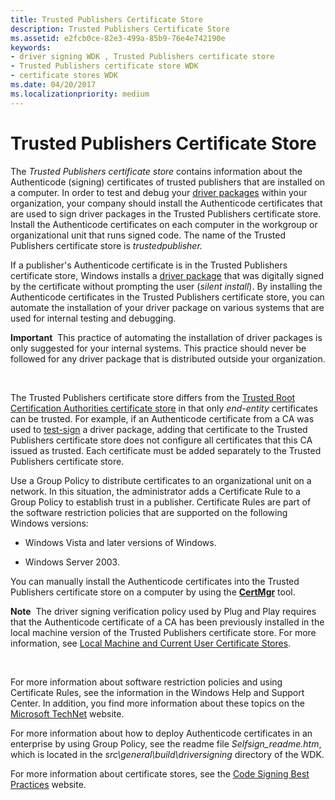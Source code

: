 ```yaml
---
title: Trusted Publishers Certificate Store
description: Trusted Publishers Certificate Store
ms.assetid: e2fcb0ce-82e3-499a-85b9-76e4e742190e
keywords:
- driver signing WDK , Trusted Publishers certificate store
- Trusted Publishers certificate store WDK
- certificate stores WDK
ms.date: 04/20/2017
ms.localizationpriority: medium
---
```


# Trusted Publishers Certificate Store


The *Trusted Publishers certificate store* contains information about the Authenticode (signing) certificates of trusted publishers that are installed on a computer. In order to test and debug your [driver packages](driver-packages.md) within your organization, your company should install the Authenticode certificates that are used to sign driver packages in the Trusted Publishers certificate store. Install the Authenticode certificates on each computer in the workgroup or organizational unit that runs signed code. The name of the Trusted Publishers certificate store is *trustedpublisher.*

If a publisher's Authenticode certificate is in the Trusted Publishers certificate store, Windows installs a [driver package](driver-packages.md) that was digitally signed by the certificate without prompting the user (*silent install*). By installing the Authenticode certificates in the Trusted Publishers certificate store, you can automate the installation of your driver package on various systems that are used for internal testing and debugging.

**Important**  This practice of automating the installation of driver packages is only suggested for your internal systems. This practice should never be followed for any driver package that is distributed outside your organization.

 

The Trusted Publishers certificate store differs from the [Trusted Root Certification Authorities certificate store](trusted-root-certification-authorities-certificate-store.md) in that only *end-entity* certificates can be trusted. For example, if an Authenticode certificate from a CA was used to [test-sign](introduction-to-test-signing.md) a driver package, adding that certificate to the Trusted Publishers certificate store does not configure all certificates that this CA issued as trusted. Each certificate must be added separately to the Trusted Publishers certificate store.

Use a Group Policy to distribute certificates to an organizational unit on a network. In this situation, the administrator adds a Certificate Rule to a Group Policy to establish trust in a publisher. Certificate Rules are part of the software restriction policies that are supported on the following Windows versions:

-   Windows Vista and later versions of Windows.

-   Windows Server 2003.

You can manually install the Authenticode certificates into the Trusted Publishers certificate store on a computer by using the [**CertMgr**](https://msdn.microsoft.com/library/windows/hardware/ff543411) tool.

**Note**  The driver signing verification policy used by Plug and Play requires that the Authenticode certificate of a CA has been previously installed in the local machine version of the Trusted Publishers certificate store. For more information, see [Local Machine and Current User Certificate Stores](local-machine-and-current-user-certificate-stores.md).

 

For more information about software restriction policies and using Certificate Rules, see the information in the Windows Help and Support Center. In addition, you find more information about these topics on the [Microsoft TechNet](http://go.microsoft.com/fwlink/p/?linkid=10111) website.

For more information about how to deploy Authenticode certificates in an enterprise by using Group Policy, see the readme file *Selfsign_readme.htm*, which is located in the *src\\general\\build\\driversigning* directory of the WDK.

For more information about certificate stores, see the [Code Signing Best Practices](http://go.microsoft.com/fwlink/p/?linkid=68250) website.

 

 





